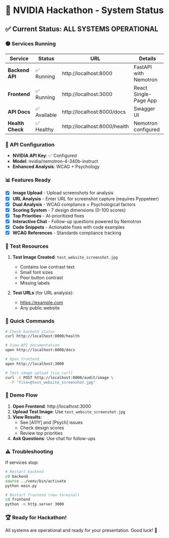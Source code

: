 # 🚀 NVIDIA Hackathon - System Status

## ✅ Current Status: **ALL SYSTEMS OPERATIONAL**

### 🟢 Services Running

| Service | Status | URL | Details |
|---------|--------|-----|---------|
| **Backend API** | ✅ Running | http://localhost:8000 | FastAPI with Nemotron |
| **Frontend** | ✅ Running | http://localhost:3000 | React Single-Page App |
| **API Docs** | ✅ Available | http://localhost:8000/docs | Swagger UI |
| **Health Check** | ✅ Healthy | http://localhost:8000/health | Nemotron configured |

### 🔑 API Configuration

- **NVIDIA API Key**: ✅ Configured
- **Model**: nvidia/nemotron-4-340b-instruct
- **Enhanced Analysis**: WCAG + Psychology

### 📊 Features Ready

- [x] **Image Upload** - Upload screenshots for analysis
- [x] **URL Analysis** - Enter URL for screenshot capture (requires Pyppeteer)
- [x] **Dual Analysis** - WCAG compliance + Psychological factors
- [x] **Scoring System** - 7 design dimensions (0-100 scores)
- [x] **Top Priorities** - AI-prioritized fixes
- [x] **Interactive Chat** - Follow-up questions powered by Nemotron
- [x] **Code Snippets** - Actionable fixes with code examples
- [x] **WCAG References** - Standards compliance tracking

### 🧪 Test Resources

1. **Test Image Created**: `test_website_screenshot.jpg`
   - Contains low contrast text
   - Small font sizes
   - Poor button contrast
   - Missing labels

2. **Test URLs** (for URL analysis):
   - https://example.com
   - Any public website

### 📝 Quick Commands

```bash
# Check backend status
curl http://localhost:8000/health

# View API documentation
open http://localhost:8000/docs

# Open frontend
open http://localhost:3000

# Test image upload (via curl)
curl -X POST http://localhost:8000/audit/image \
  -F "file=@test_website_screenshot.jpg"
```

### 🎯 Demo Flow

1. **Open Frontend**: http://localhost:3000
2. **Upload Test Image**: Use `test_website_screenshot.jpg`
3. **View Results**: 
   - See [A11Y] and [Psych] issues
   - Check design scores
   - Review top priorities
4. **Ask Questions**: Use chat for follow-ups

### ⚠️ Troubleshooting

If services stop:
```bash
# Restart backend
cd backend
source ../venv/bin/activate
python main.py

# Restart frontend (new terminal)
cd frontend
python -m http.server 3000
```

### 🏆 Ready for Hackathon!

All systems are operational and ready for your presentation. Good luck! 🚀